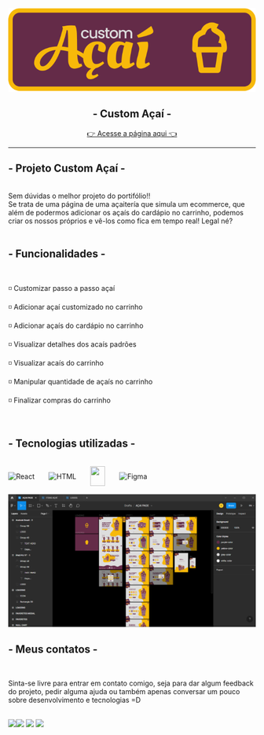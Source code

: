 <p align="center">
<img src="./public/assets/page/readme_logo.svg">
</p>
<h2 align="center"> - Custom Açaí -</h2>
<p align="center">
<a href="https://custom-acai.netlify.app/" target="_blank">👉 Acesse a página aqui 👈</a>
</p>
<hr>

## - Projeto Custom Açaí - 
<br>
Sem dúvidas o melhor projeto do portifólio!!<br>Se trata de uma página de uma açaitería que simula um ecommerce, que além de podermos adicionar os açaís do cardápio no carrinho, podemos criar os nossos próprios e vê-los como fica em tempo real! Legal né?
<br>
<br>
<!-- <img src="./public/assets/Cine-Code.gif"> -->

## - Funcionalidades -
<br>
<p>
◽ Customizar passo a passo açaí
</p>
<p>
◽ Adicionar açaí customizado no carrinho
</p>
<p>
◽ Adicionar açaís do cardápio no carrinho
</p>
<p>
◽ Visualizar detalhes dos acaís padrões
</p>
<p>
◽ Visualizar acaís do carrinho
</p>
<p>
◽ Manipular quantidade de açaís no carrinho
</p>
<p>
◽ Finalizar compras do carrinho
</p>
<br>

## - Tecnologias utilizadas -
<br>
<!-- HTML -->
<!-- REACT -->
<img align="center" alt="React" height="40" width="30" src="https://cdn.jsdelivr.net/gh/devicons/devicon/icons/react/react-original.svg" style="margin-right: 25px"/> 
<img align="center"  alt="HTML" width="30" height="40" src="https://cdn.jsdelivr.net/gh/devicons/devicon/icons/html5/html5-plain.svg" style="margin-right: 25px"/>
<!-- CSS -->
<img align="center" src="https://cdn.jsdelivr.net/gh/devicons/devicon/icons/sass/sass-original.svg" width="30" height="40" style="margin-right: 25px"/>
 <img align="center" alt="Figma" height="40" width="30" src="https://cdn.jsdelivr.net/gh/devicons/devicon/icons/figma/figma-original.svg" />
<br>
<br>

<img src="./public/assets/page/print_figma.png">

<br>

## - Meus contatos -
<br>
<p>Sinta-se livre para entrar em contato comigo, seja para dar algum feedback do projeto, pedir alguma ajuda ou também apenas conversar um pouco sobre desenvolvimento e tecnologias =D</p>
<br>
<div> 
  <a href = "mailto:gabrecrisanto@gmail.com" target="_blank"><img src="https://img.shields.io/badge/Gmail-D14836?style=for-the-badge&logo=gmail&logoColor=white" target="_blank</a>
  
  <a href="https://api.whatsapp.com/send?phone=5541984818428" target="_blank"><img src="https://img.shields.io/badge/WhatsApp-25D366?style=for-the-badge&logo=whatsapp&logoColor=white" target="_blank"></a> 
  <a href="https://www.linkedin.com/in/gabriel-crisanto/" target="_blank"><img src="https://img.shields.io/badge/-LinkedIn-%230077B5?style=for-the-badge&logo=linkedin&logoColor=white" target="_blank"></a> 
  <a href="https://github.com/GabeCris" target="_blank"><img src="https://img.shields.io/badge/GitHub-100000?style=for-the-badge&logo=github&logoColor=white" target="_blank"></a> 
  </div>
